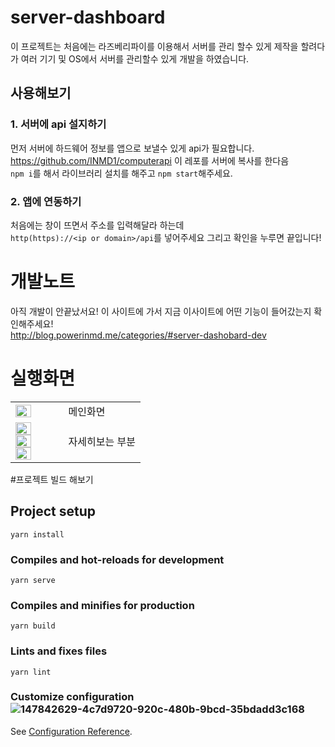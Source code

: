 # server-dashboard

이 프로젝트는 처음에는 라즈베리파이를 이용해서 서버를 관리 할수 있게 제작을 할려다가 여러 기기 및 OS에서 서버를 관리할수 있게 개발을 하였습니다.<br>

##  사용해보기

### 1. 서버에 api 설지하기
먼저 서버에 하드웨어 정보를 앱으로 보낼수 있게 api가 필요합니다.<br>
https://github.com/INMD1/computerapi 이 레포를 서버에 복사를 한다음<br>
`npm i`를 해서 라이브러리 설치를 해주고 `npm start`해주세요.

### 2. 앱에 연동하기
처음에는 창이 뜨면서 주소를 입력해달라 하는데<br>
`http(https)://<ip or domain>/api`를 넣어주세요
그리고 확인을 누루면 끝입니다!


# 개발노트
아직 개발이 안끝났서요! 이 사이트에 가서 지금 이사이트에 어떤 기능이 들어갔는지 확인해주세요!<br>
http://blog.powerinmd.me/categories/#server-dashobard-dev

# 실행화면
<table>
  <tbody>
    <tr>
      <td><img src="https://user-images.githubusercontent.com/87979171/147842629-4c7d9720-920c-480b-9bcd-35bdadd3c168.png" width="60%" height="60%"/></td>
      <td>메인화면</td>
    </tr>
    <tr>
      <td><img src="https://user-images.githubusercontent.com/87979171/147842708-841f86ec-7eda-4df7-9d87-7d0080a8efb9.png" width="60%" height="60%"/>
        <img src="https://user-images.githubusercontent.com/87979171/147842713-f7628419-64e3-4eaf-baf3-3e515ef0eec7.png" width="60%" height="60%"/>
        <img src="https://user-images.githubusercontent.com/87979171/147842719-e19a2ad6-9387-453d-897e-ce79e08ff904.png" width="60%" height="60%"/></td>
      <td>자세히보는 부분</td>
    </tr>
  </tbody>
</table>

#프로젝트 빌드 해보기
## Project setup
```
yarn install
```

### Compiles and hot-reloads for development
```
yarn serve
```

### Compiles and minifies for production
```
yarn build
```

### Lints and fixes files
```
yarn lint
```

### Customize configuration![147842629-4c7d9720-920c-480b-9bcd-35bdadd3c168](https://user-images.githubusercontent.com/87979171/147842651-75a23332-d9c2-46cf-8db5-3f4939e36b82.png)

See [Configuration Reference](https://cli.vuejs.org/config/).
